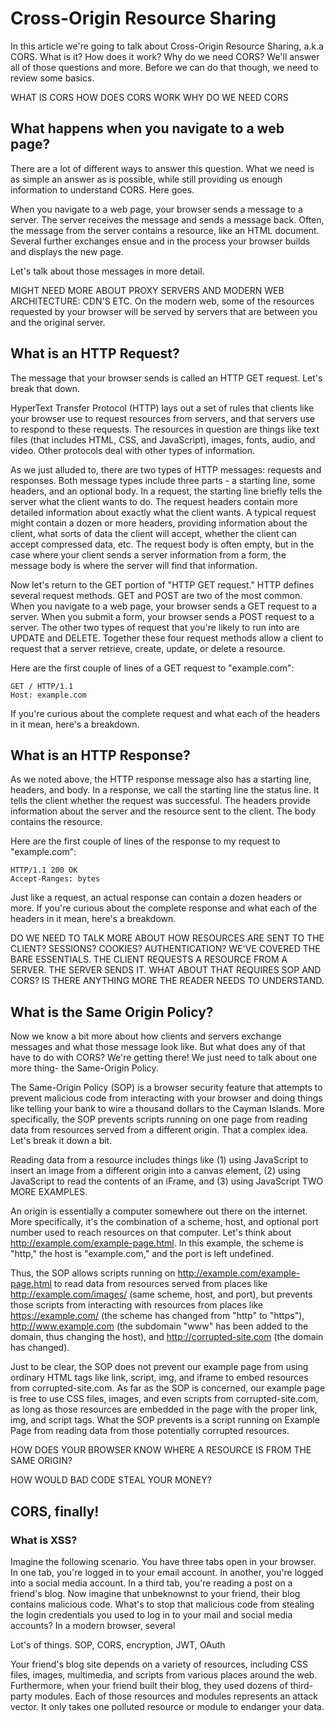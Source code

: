 # Cross-Origin Resource Sharing

In this article we're going to talk about Cross-Origin Resource Sharing, a.k.a CORS. What is it? How does it work? Why do we need CORS? We'll answer all of those questions and more. Before we can do that though, we need to review some basics.

WHAT IS CORS
HOW DOES CORS WORK
WHY DO WE NEED CORS

## What happens when you navigate to a web page?

There are a lot of different ways to answer this question. What we need is as simple an answer as is possible, while still providing us enough information to understand CORS. Here goes.

When you navigate to a web page, your browser sends a message to a server.  The server receives the message and sends a message back. Often, the message from the server contains a resource, like an HTML document. Several further exchanges ensue and in the process your browser builds and displays the new page.

Let's talk about those messages in more detail. 

MIGHT NEED MORE ABOUT PROXY SERVERS AND MODERN WEB ARCHITECTURE: CDN'S ETC.
On the modern web, some of the resources requested by your browser will be served by servers that are between you and the original server. 

## What is an HTTP Request?

The message that your browser sends is called an HTTP GET request. Let's break that down.

HyperText Transfer Protocol (HTTP) lays out a set of rules that clients like your browser use to request resources from servers, and that servers use to respond to these requests. The resources in question are things like text files (that includes HTML, CSS, and JavaScript), images, fonts, audio, and video. Other protocols deal with other types of information. 

As we just alluded to, there are two types of HTTP messages: requests and responses. Both message types include three parts - a starting line, some headers, and an optional body.  In a request, the starting line briefly tells the server what the client wants to do.  The request headers contain more detailed information about exactly what the client wants. A typical request might contain a dozen or more headers, providing information about the client, what sorts of data the client will accept, whether the client can accept compressed data, etc. The request body is often empty, but in the case where your client sends a server information from a form, the message body is where the server will find that information.

Now let's return to the GET portion of "HTTP GET request." HTTP defines several request methods. GET and POST are two of the most common. When you navigate to a web page, your browser sends a GET request to a server. When you submit a form, your browser sends a POST request to a server. The other two types of request that you're likely to run into are UPDATE and DELETE. Together these four request methods allow a client to request that a server retrieve, create, update, or delete a resource.

Here are the first couple of lines of a GET request to "example.com":

```HTTP
GET / HTTP/1.1 
Host: example.com 
```

If you're curious about the complete request and what each of the headers in it mean, here's a breakdown.

## What is an HTTP Response?

As we noted above, the HTTP response message also has a starting line, headers, and body. In a response, we call the starting line the status line. It tells the client whether the request was successful. The headers provide information about the server and the resource sent to the client. The body contains the resource.

Here are the first couple of lines of the response to my request to "example.com":

```HTTP
HTTP/1.1 200 OK
Accept-Ranges: bytes
```

Just like a request, an actual response can contain a dozen headers or more. If you're curious about the complete response and what each of the headers in it mean, here's a breakdown.

DO WE NEED TO TALK MORE ABOUT HOW RESOURCES ARE SENT TO THE CLIENT? 
SESSIONS? 
COOKIES? 
AUTHENTICATION? 
WE'VE COVERED THE BARE ESSENTIALS. THE CLIENT REQUESTS A RESOURCE FROM A SERVER. THE SERVER SENDS IT. WHAT ABOUT THAT REQUIRES SOP AND CORS? IS THERE ANYTHING MORE THE READER NEEDS TO UNDERSTAND.

## What is the Same Origin Policy?

Now we know a bit more about how clients and servers exchange messages and what those message look like. But what does any of that have to do with CORS? We're getting there! We just need to talk about one more thing- the Same-Origin Policy.

The Same-Origin Policy (SOP) is a browser security feature that attempts to prevent malicious code from interacting with your browser and doing things like telling your bank to wire a thousand dollars to the Cayman Islands. More specifically, the SOP prevents scripts running on one page from reading data from resources served from a different origin. That a complex idea. Let's break it down a bit. 

Reading data from a resource includes things like (1) using JavaScript to insert an image from a different origin into a canvas element, (2) using JavaScript to read the contents of an iFrame, and (3) using JavaScript TWO MORE EXAMPLES. 

An origin is essentially a computer somewhere out there on the internet. More specifically, it's the combination of a scheme, host, and optional port number used to reach resources on that computer. Let's think about http://example.com/example-page.html. In this example, the scheme is "http," the host is "example.com," and the port is left undefined. 

Thus, the SOP allows scripts running on http://example.com/example-page.html to read data from resources served from places like http://example.com/images/ (same scheme, host, and port), but prevents those scripts from interacting with resources from places like https://example.com/ (the scheme has changed from "http" to "https"), http://www.example.com (the subdomain "www" has been added to the domain, thus changing the host), and http://corrupted-site.com (the domain has changed). 

Just to be clear, the SOP does not prevent our example page from using ordinary HTML tags like link, script, img, and iframe to embed resources from corrupted-site.com. As far as the SOP is concerned, our example page is free to use CSS files, images, and even scripts from corrupted-site.com, as long as those resources are embedded in the page with the proper link, img, and script tags. What the SOP prevents is a script running on Example Page from reading data from those potentially corrupted resources. 

HOW DOES YOUR BROWSER KNOW WHERE A RESOURCE IS FROM THE SAME ORIGIN?

HOW WOULD BAD CODE STEAL YOUR MONEY?

## CORS, finally!

### What is XSS?

Imagine the following scenario. You have three tabs open in your browser. In one tab, you're logged in to your email account. In another, you're logged into a social media account. In a third tab, you're reading a post on a friend's blog. Now imagine that unbeknownst to your friend, their blog contains malicious code. What's to stop that malicious code from stealing the login credentials you used to log in to your mail and social media accounts? In a modern browser, several  

Lot's of things. SOP, CORS, encryption, JWT, OAuth

Your friend's blog site depends on a variety of resources, including CSS files, images, multimedia, and scripts from various places around the web. Furthermore, when your friend built their blog, they used dozens of third-party modules. Each of those resources and modules represents an attack vector. It only takes one polluted resource or module to endanger your data. 
